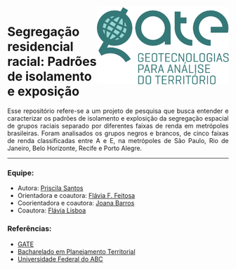 <img align="right" src="https://github.com/PryskaS/brazilian_racial_segregation/blob/main/data/figures/Gate%20-%20logo%201%20vert.png" alt="logo" width="300">

# Segregação residencial racial: Padrões de isolamento e exposição


<p align="justify">Esse repositório refere-se a um projeto de pesquisa que busca entender e caracterizar os padrões de isolamento e explosição da segregação espacial de grupos raciais separado por diferentes faixas de renda em metrópoles brasileiras. Foram analisados os grupos negros e brancos, de cinco faixas de renda classificadas entre A e E, na metrópoles de São Paulo, Rio de Janeiro, Belo Horizonte, Recife e Porto Alegre.</p> 

-------------------------------------

### Equipe: 
- Autora: [Priscila Santos](https://www.linkedin.com/in/priscila-santoss/) 
- Orientadora e coautora: [Flávia F. Feitosa](https://flaviafeitosa.wordpress.com/)
- Coorientadora e coautora: [Joana Barros](https://www.bbk.ac.uk/our-staff/profile/8008655/joana-barros#overview)
- Coautora: [Flávia Lisboa](http://lattes.cnpq.br/3860822725559503)

### Referências: 
- [GATE](https://gateufabc.wixsite.com/gate/pesquisas)
- [Bacharelado em Planejamento Territorial](https://graduacao.ufabc.edu.br/bpt/)
- [Universidade Federal do ABC](https://www.ufabc.edu.br/)
